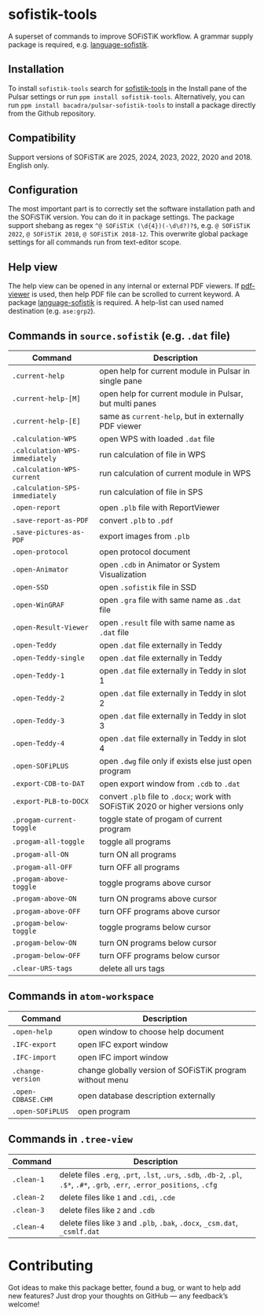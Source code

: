 # sofistik-tools

A superset of commands to improve SOFiSTiK workflow. A grammar supply package is required, e.g. [language-sofistik](https://github.com/bacadra/pulsar-language-sofistik).

## Installation

To install `sofistik-tools` search for [sofistik-tools](https://web.pulsar-edit.dev/packages/sofistik-tools) in the Install pane of the Pulsar settings or run `ppm install sofistik-tools`. Alternatively, you can run `ppm install bacadra/pulsar-sofistik-tools` to install a package directly from the Github repository.

## Compatibility

Support versions of SOFiSTiK are 2025, 2024, 2023, 2022, 2020 and 2018. English only.

## Configuration

The most important part is to correctly set the software installation path and the SOFiSTiK version. You can do it in package settings. The package support shebang as regex `^@ SOFiSTiK (\d{4})(-\d\d?)?$`, e.g. `@ SOFiSTiK 2022`, `@ SOFiSTiK 2018`, `@ SOFiSTiK 2018-12`. This overwrite global package settings for all commands run from text-editor scope.

## Help view

The help view can be opened in any internal or external PDF viewers. If [pdf-viewer](https://github.com/bacadra/pulsar-pdf-viewer) is used, then help PDF file can be scrolled to current keyword. A package [language-sofistik](https://github.com/bacadra/pulsar-language-sofistik) is required. A help-list can used named destination (e.g. `ase:grp2`).

## Commands in `source.sofistik` (e.g. `.dat` file)

Command | Description
|-|-|
`.current-help` | open help for current module in Pulsar in single pane
`.current-help-[M]` | open help for current module in Pulsar, but multi panes
`.current-help-[E]` | same as `current-help`, but in externally PDF viewer
`.calculation-WPS` | open WPS with loaded `.dat` file
`.calculation-WPS-immediately` | run calculation of file in WPS
`.calculation-WPS-current` | run calculation of current module in WPS
`.calculation-SPS-immediately` | run calculation of file in SPS
`.open-report` | open `.plb` file with ReportViewer
`.save-report-as-PDF` | convert `.plb` to `.pdf`
`.save-pictures-as-PDF` | export images from `.plb`
`.open-protocol` | open protocol document
`.open-Animator` | open `.cdb` in Animator or System Visualization
`.open-SSD` | open `.sofistik` file in SSD
`.open-WinGRAF` | open `.gra` file with same name as `.dat` file
`.open-Result-Viewer` | open `.result` file with same name as `.dat` file
`.open-Teddy` | open `.dat` file externally in Teddy
`.open-Teddy-single` | open `.dat` file externally in Teddy
`.open-Teddy-1` | open `.dat` file externally in Teddy in slot 1
`.open-Teddy-2` | open `.dat` file externally in Teddy in slot 2
`.open-Teddy-3` | open `.dat` file externally in Teddy in slot 3
`.open-Teddy-4` | open `.dat` file externally in Teddy in slot 4
`.open-SOFiPLUS` | open `.dwg` file only if exists else just open program
`.export-CDB-to-DAT` | open export window from `.cdb` to `.dat`
`.export-PLB-to-DOCX` | convert `.plb` file to `.docx`; work with SOFiSTiK 2020 or higher versions only
`.progam-current-toggle` | toggle state of progam of current program
`.progam-all-toggle` | toggle all programs
`.progam-all-ON` | turn ON all programs
`.progam-all-OFF` | turn OFF all programs
`.progam-above-toggle` | toggle programs above cursor
`.progam-above-ON` | turn ON programs above cursor
`.progam-above-OFF` | turn OFF programs above cursor
`.progam-below-toggle` | toggle programs below cursor
`.progam-below-ON` | turn ON programs below cursor
`.progam-below-OFF` | turn OFF programs below cursor
`.clear-URS-tags` | delete all urs tags

## Commands in `atom-workspace`

Command | Description
|-|-|
`.open-help` | open window to choose help document
`.IFC-export` | open IFC export window
`.IFC-import` | open IFC import window
`.change-version` | change globally version of SOFiSTiK program without menu
`.open-CDBASE.CHM` | open database description externally
`.open-SOFiPLUS` | open program

## Commands in `.tree-view`

Command | Description
|-|-|
`.clean-1` | delete files `.erg`, `.prt`, `.lst`, `.urs`, `.sdb`, `.db-2`, `.pl`, `.$*`, `.#*`, `.grb`, `.err`, `.error_positions`, `.cfg`
`.clean-2` | delete files like `1` and `.cdi`, `.cde`
`.clean-3` | delete files like `2` and `.cdb`
`.clean-4` | delete files like `3` and `.plb`, `.bak`, `.docx`, `_csm.dat`, `_csmlf.dat`

# Contributing

Got ideas to make this package better, found a bug, or want to help add new features? Just drop your thoughts on GitHub — any feedback’s welcome!
